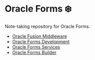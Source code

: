 # Oracle Forms ❄️

Note-taking repository for Oracle Forms.

- [Oracle Fusion Middleware](./fusion_middleware.md)
- [Oracle Forms Development](./forms_development.md)
- [Oracle Forms Services](./forms_services.md)
- [Oracle Forms Builder](./forms_builder.md)
